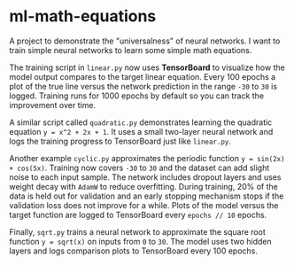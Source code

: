 # ml-math-equations
A project to demonstrate the "universalness" of neural networks. I want to train simple neural networks to learn some simple math equations.

The training script in `linear.py` now uses **TensorBoard** to visualize how the model output compares to the target linear equation. Every 100 epochs a plot of the true line versus the network prediction in the range ``-30`` to ``30`` is logged. Training runs for 1000 epochs by default so you can track the improvement over time.

A similar script called `quadratic.py` demonstrates learning the quadratic equation
``y = x^2 + 2x + 1``. It uses a small two-layer neural network and logs the
training progress to TensorBoard just like `linear.py`.

Another example `cyclic.py` approximates the periodic function
``y = sin(2x) + cos(5x)``.  Training now covers ``-30`` to ``30`` and the
dataset can add slight noise to each input sample. The network includes dropout
layers and uses weight decay with ``AdamW`` to reduce overfitting. During
training, 20% of the data is held out for validation and an early stopping
mechanism stops if the validation loss does not improve for a while. Plots of
the model versus the target function are logged to TensorBoard every
``epochs // 10`` epochs.

Finally, `sqrt.py` trains a neural network to approximate the square root
function ``y = sqrt(x)`` on inputs from ``0`` to ``30``. The model uses two
hidden layers and logs comparison plots to TensorBoard every 100 epochs.
